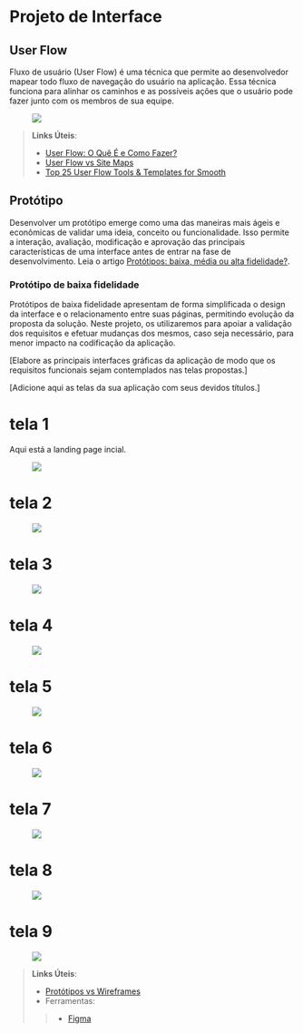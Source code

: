 
# Projeto de Interface

## User Flow

Fluxo de usuário (User Flow) é uma técnica que permite ao desenvolvedor mapear todo fluxo de navegação do usuário na aplicação. Essa técnica funciona para alinhar os caminhos e as possíveis ações que o usuário pode fazer junto com os membros de sua equipe.

<figure>
  <img src="https://github.com/ICEI-PUC-Minas-PMV-ADS/pmv-ads-2024-1-e1-proj-web-t09-barbearia/blob/main/documentos/img/UserFlow2.png?raw=true">
</figure>

> **Links Úteis**:
> - [User Flow: O Quê É e Como Fazer?](https://medium.com/7bits/fluxo-de-usu%C3%A1rio-user-flow-o-que-%C3%A9-como-fazer-79d965872534)
> - [User Flow vs Site Maps](http://designr.com.br/sitemap-e-user-flow-quais-as-diferencas-e-quando-usar-cada-um/)
> - [Top 25 User Flow Tools & Templates for Smooth](https://www.mockplus.com/blog/post/user-flow-tools)

## Protótipo

Desenvolver um protótipo emerge como uma das maneiras mais ágeis e econômicas de validar uma ideia, conceito ou funcionalidade. Isso permite a interação, avaliação, modificação e aprovação das principais características de uma interface antes de entrar na fase de desenvolvimento. Leia o artigo [Protótipos: baixa, média ou alta fidelidade?](https://medium.com/ladies-that-ux-br/prot%C3%B3tipos-baixa-m%C3%A9dia-ou-alta-fidelidade-71d897559135).

### Protótipo de baixa fidelidade

Protótipos de baixa fidelidade apresentam de forma simplificada o design da interface e o relacionamento entre suas páginas, permitindo evolução da proposta da solução. Neste projeto, os utilizaremos para apoiar a validação dos requisitos e efetuar mudanças dos mesmos, caso seja necessário, para menor impacto na codificação da aplicação.

[Elabore as principais interfaces gráficas da aplicação de modo que os requisitos funcionais sejam contemplados nas telas propostas.]

[Adicione aqui as telas da sua aplicação com seus devidos títulos.] 
# tela 1
Aqui está a landing page incial.
<figure>
  <img src="https://github.com/ICEI-PUC-Minas-PMV-ADS/pmv-ads-2024-1-e1-proj-web-t09-barbearia/blob/main/documentos/img/landing-page1.PNG">
</figure>

# tela 2
<figure>
  <img src="https://github.com/ICEI-PUC-Minas-PMV-ADS/pmv-ads-2024-1-e1-proj-web-t09-barbearia/blob/main/documentos/img/landing-page2.PNG">
</figure>

# tela 3
<figure>
  <img src="https://github.com/ICEI-PUC-Minas-PMV-ADS/pmv-ads-2024-1-e1-proj-web-t09-barbearia/blob/main/documentos/img/login.PNG">
</figure>

# tela 4
<figure>
  <img src="https://github.com/ICEI-PUC-Minas-PMV-ADS/pmv-ads-2024-1-e1-proj-web-t09-barbearia/blob/main/documentos/img/cadastro-barbearia.PNG">
</figure>

# tela 5 
<figure>
  <img src= "https://github.com/ICEI-PUC-Minas-PMV-ADS/pmv-ads-2024-1-e1-proj-web-t09-barbearia/blob/main/documentos/img/cadastro-usuario.PNG">
</figure>

# tela 6
<figure>
  <img src="https://github.com/ICEI-PUC-Minas-PMV-ADS/pmv-ads-2024-1-e1-proj-web-t09-barbearia/blob/main/documentos/img/barbearias.PNG">
</figure>

# tela 7 
<figure>
  <img src="https://github.com/ICEI-PUC-Minas-PMV-ADS/pmv-ads-2024-1-e1-proj-web-t09-barbearia/blob/main/documentos/img/barbeiros.PNG">
</figure>

# tela 8
<figure>
  <img src="https://github.com/ICEI-PUC-Minas-PMV-ADS/pmv-ads-2024-1-e1-proj-web-t09-barbearia/blob/main/documentos/img/confirmacao-agendamento.PNG">
</figure>

# tela 9
<figure>
  <img src="https://github.com/ICEI-PUC-Minas-PMV-ADS/pmv-ads-2024-1-e1-proj-web-t09-barbearia/blob/main/documentos/img/resumo-agendamento.PNG">
</figure>


> **Links Úteis**:
> - [Protótipos vs Wireframes](https://www.nngroup.com/videos/prototypes-vs-wireframes-ux-projects/)
>- Ferramentas:
>> - [Figma](https://www.figma.com/)



